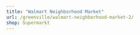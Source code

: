 ```yaml
---
title: "Walmart Neighborhood Market"
url: /greenville/walmart-neighborhood-market-2/
shop: Supermarkt
---
```

